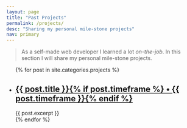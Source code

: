 ```yaml
---
layout: page
title: "Past Projects"
permalink: /projects/
desc: "Sharing my personal mile-stone projects"
nav: primary
---
```


> As a self-made web developer I learned a lot *on-the-job*. In this section I will share my personal mile-stone projects.

<div class="projects">
  <ul class="post-list">
  {% for post in site.categories.projects %}
    <li>
      <h2>
        <a class="post-link" href="{{ post.url | prepend: site.baseurl }}">{{ post.title }}{% if post.timeframe %} • {{ post.timeframe }}{% endif %}</a>
      </h2>
      {{ post.excerpt }}
    </li>
  {% endfor %}
  </ul>
</div>
